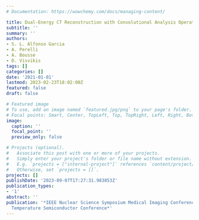 ```yaml
---
# Documentation: https://wowchemy.com/docs/managing-content/

title: Dual-Energy CT Reconstruction with Convolutional Analysis Operator Learning
subtitle: ''
summary: ''
authors:
- S. L. Alfonso Garcia
- A. Perelli
- A. Bousse
- D. Visvikis
tags: []
categories: []
date: '2021-01-01'
lastmod: 2023-02-23T18:02:00Z
featured: false
draft: false

# Featured image
# To use, add an image named `featured.jpg/png` to your page's folder.
# Focal points: Smart, Center, TopLeft, Top, TopRight, Left, Right, BottomLeft, Bottom, BottomRight.
image:
  caption: ''
  focal_point: ''
  preview_only: false

# Projects (optional).
#   Associate this post with one or more of your projects.
#   Simply enter your project's folder or file name without extension.
#   E.g. `projects = ["internal-project"]` references `content/project/deep-learning/index.md`.
#   Otherwise, set `projects = []`.
projects: []
publishDate: '2023-09-07T17:27:31.983853Z'
publication_types:
- '1'
abstract: ''
publication: '*IEEE Nuclear Science Symposium Medical Imaging Conference and Room
  Temperature Semiconductor Conference*'
---
```

